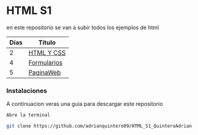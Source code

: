 
# HTML S1
en este repositorio se van a subir todos los ejemplos de html 

| Días | Titulo  |
|--|--|
| 2| [HTML Y CSS](https://github.com/adrianquintero09/HTML_S1_QuinteroAdrian/tree/master/Dia2)
| 4| [Formularios](https://github.com/adrianquintero09/HTML_S1_QuinteroAdrian/tree/master/Dia4)
| 5| [PaginaWeb](https://github.com/adrianquintero09/HTML_S1_QuinteroAdrian/tree/master/Dia5)


### Instalaciones 
A continuacion veras una guia para descargar este repositorio 

```bash
Abre la terminal
```
```bash
git clone https://github.com/adrianquintero09/HTML_S1_QuinteroAdrian
```
